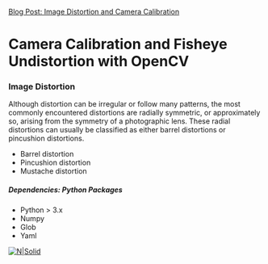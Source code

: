 [Blog Post: Image Distortion and Camera Calibration ](http://mesutpiskin.com/blog/goruntu-bozulmalari-ve-kamera-kalibrasyonu.html)
# Camera Calibration and Fisheye Undistortion with OpenCV

### Image Distortion
Although distortion can be irregular or follow many patterns, the most commonly encountered distortions are radially symmetric, or approximately so, arising from the symmetry of a photographic lens. These radial distortions can usually be classified as either barrel distortions or pincushion distortions.

  - Barrel distortion
  - Pincushion distortion
  - Mustache distortion
##### Dependencies:  Python Packages
* Python > 3.x
* Numpy
* Glob
* Yaml


[![N|Solid](http://answers.opencv.org/upfiles/15291476076591841.png)]()
